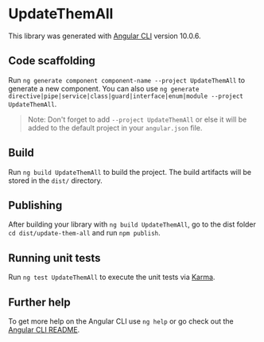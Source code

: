 # UpdateThemAll

This library was generated with [Angular CLI](https://github.com/angular/angular-cli) version 10.0.6.

## Code scaffolding

Run `ng generate component component-name --project UpdateThemAll` to generate a new component. You can also use `ng generate directive|pipe|service|class|guard|interface|enum|module --project UpdateThemAll`.
> Note: Don't forget to add `--project UpdateThemAll` or else it will be added to the default project in your `angular.json` file. 

## Build

Run `ng build UpdateThemAll` to build the project. The build artifacts will be stored in the `dist/` directory.

## Publishing

After building your library with `ng build UpdateThemAll`, go to the dist folder `cd dist/update-them-all` and run `npm publish`.

## Running unit tests

Run `ng test UpdateThemAll` to execute the unit tests via [Karma](https://karma-runner.github.io).

## Further help

To get more help on the Angular CLI use `ng help` or go check out the [Angular CLI README](https://github.com/angular/angular-cli/blob/master/README.md).
